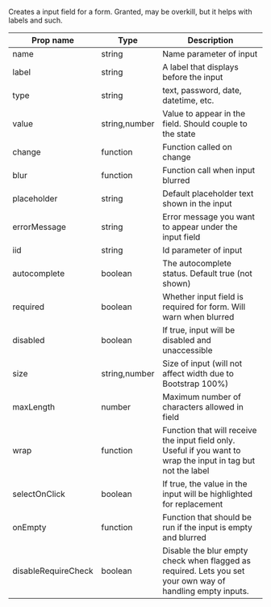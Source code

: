 Creates a input field for a form. Granted, may be overkill, but it helps
with labels and such.

|Prop name|Type|Description|
|----|----|----|
|name|string|Name parameter of input|
|label|string|A label that displays before the input|
|type|string|text, password, date, datetime, etc.|
|value|string,number|Value to appear in the field. Should couple to the state|
|change|function|Function called on change|
|blur|function|Function call when input blurred|
|placeholder|string|Default placeholder text shown in the input|
|errorMessage|string|Error message you want to appear under the input field|
|iid|string|Id parameter of input|
|autocomplete|boolean|The autocomplete status. Default true (not shown)|
|required|boolean|Whether input field is required for form. Will warn when blurred|
|disabled|boolean|If true, input will be disabled and unaccessible|
|size|string,number|Size of input (will not affect width due to Bootstrap 100%)|
|maxLength|number|Maximum number of characters allowed in field|
|wrap|function|Function that will receive the input field only. Useful if you want to wrap the input in tag but not the label|
|selectOnClick|boolean|If true, the value in the input will be highlighted for replacement|
|onEmpty|function|Function that should be run if the input is empty and blurred|
|disableRequireCheck|boolean|Disable the blur empty check when flagged as required. Lets you set your own way of handling empty inputs.|
